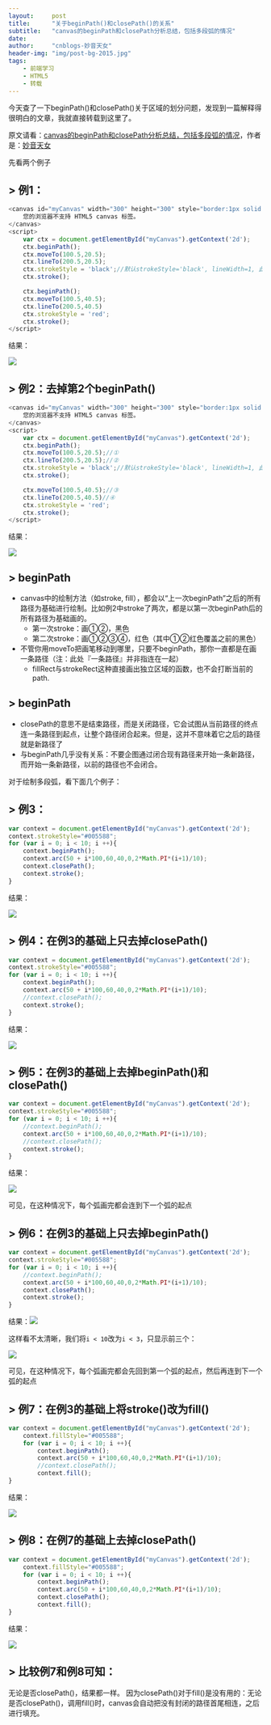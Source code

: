 ```yaml
---
layout:     post
title:      "关于beginPath()和closePath()的关系"
subtitle:   "canvas的beginPath和closePath分析总结，包括多段弧的情况"
date:       
author:     "cnblogs-妙音天女"
header-img: "img/post-bg-2015.jpg"
tags:
    - 前端学习
    - HTML5
    - 转载
---
```


今天查了一下beginPath()和closePath()关于区域的划分问题，发现到一篇解释得很明白的文章，我就直接转载到这里了。

原文请看：[canvas的beginPath和closePath分析总结，包括多段弧的情况](http://www.cnblogs.com/xuehaoyue/p/6549682.html)，作者是：[妙音天女](http://www.cnblogs.com/xuehaoyue/)



先看两个例子

## > 例1：          

```js
<canvas id="myCanvas" width="300" height="300" style="border:1px solid #000000;">
    您的浏览器不支持 HTML5 canvas 标签。
</canvas>
<script>
    var ctx = document.getElementById("myCanvas").getContext('2d');
    ctx.beginPath();
    ctx.moveTo(100.5,20.5);
    ctx.lineTo(200.5,20.5);
    ctx.strokeStyle = 'black';//默认strokeStyle='black', lineWidth=1, 此处可省略
    ctx.stroke();

    ctx.beginPath();
    ctx.moveTo(100.5,40.5);
    ctx.lineTo(200.5,40.5)
    ctx.strokeStyle = 'red';
    ctx.stroke();
</script>
```

结果：

![](http://upload-images.jianshu.io/upload_images/4334050-554f5b0120f78c32.png?imageMogr2/auto-orient/strip%7CimageView2/2/w/1240&_=1025222963)

## > 例2：去掉第2个beginPath()           

```js
<canvas id="myCanvas" width="300" height="300" style="border:1px solid #000000;">
    您的浏览器不支持 HTML5 canvas 标签。
</canvas>
<script>
    var ctx = document.getElementById("myCanvas").getContext('2d');
    ctx.beginPath();
    ctx.moveTo(100.5,20.5);//①
    ctx.lineTo(200.5,20.5);//②
    ctx.strokeStyle = 'black';//默认strokeStyle='black', lineWidth=1, 此处可省略
    ctx.stroke();

    ctx.moveTo(100.5,40.5);//③
    ctx.lineTo(200.5,40.5)//④
    ctx.strokeStyle = 'red';
    ctx.stroke();
</script>
```

 结果：

![](http://upload-images.jianshu.io/upload_images/4334050-afd7dc5060ecfb26.png?imageMogr2/auto-orient/strip%7CimageView2/2/w/1240&_=676773787)

## > beginPath

- canvas中的绘制方法（如stroke, fill），都会以“上一次beginPath”之后的所有路径为基础进行绘制。比如例2中stroke了两次，都是以第一次beginPath后的所有路径为基础画的。 
  - 第一次stroke：画①②，黑色
  - 第二次stroke：画①②③④，红色（其中①②红色覆盖之前的黑色）
- 不管你用moveTo把画笔移动到哪里，只要不beginPath，那你一直都是在画一条路径（注：此处『一条路径』并非指连在一起）
  - fillRect与strokeRect这种直接画出独立区域的函数，也不会打断当前的path.

## > beginPath

- closePath的意思不是结束路径，而是关闭路径，它会试图从当前路径的终点连一条路径到起点，让整个路径闭合起来。但是，这并不意味着它之后的路径就是新路径了
- 与beginPath几乎没有关系：不要企图通过闭合现有路径来开始一条新路径，而开始一条新路径，以前的路径也不会闭合。



对于绘制多段弧，看下面几个例子：

## > 例3：

```js
var context = document.getElementById("myCanvas").getContext('2d');
context.strokeStyle="#005588";
for (var i = 0; i < 10; i ++){
    context.beginPath();
    context.arc(50 + i*100,60,40,0,2*Math.PI*(i+1)/10);
    context.closePath();
    context.stroke();
}
```

 结果：

![](http://upload-images.jianshu.io/upload_images/4334050-25cad9e0ab38c434.png?imageMogr2/auto-orient/strip%7CimageView2/2/w/1240&_=258733916)

## > 例4：在例3的基础上只去掉closePath()           

```js
var context = document.getElementById("myCanvas").getContext('2d');
context.strokeStyle="#005588";
for (var i = 0; i < 10; i ++){
    context.beginPath();
    context.arc(50 + i*100,60,40,0,2*Math.PI*(i+1)/10);
    //context.closePath();
    context.stroke();
}
```

 结果：

![](http://upload-images.jianshu.io/upload_images/4334050-0bb5fd510067c93b.png?imageMogr2/auto-orient/strip%7CimageView2/2/w/1240&_=258733916)

## > 例5：在例3的基础上去掉beginPath()和closePath()           

```js
var context = document.getElementById("myCanvas").getContext('2d');
context.strokeStyle="#005588";
for (var i = 0; i < 10; i ++){
    //context.beginPath();
    context.arc(50 + i*100,60,40,0,2*Math.PI*(i+1)/10);
    //context.closePath();
    context.stroke();
}
```

  结果：

![](http://upload-images.jianshu.io/upload_images/4334050-1d19f2514750f19e.png?imageMogr2/auto-orient/strip%7CimageView2/2/w/1240&_=676773787)

可见，在这种情况下，每个弧画完都会连到下一个弧的起点

## > 例6：在例3的基础上只去掉beginPath()

```js
var context = document.getElementById("myCanvas").getContext('2d');
context.strokeStyle="#005588";
for (var i = 0; i < 10; i ++){
    //context.beginPath();
    context.arc(50 + i*100,60,40,0,2*Math.PI*(i+1)/10);
    context.closePath();
    context.stroke();
}
```

   结果：![](http://upload-images.jianshu.io/upload_images/4334050-d4a3e7c9adcf0a67.png?imageMogr2/auto-orient/strip%7CimageView2/2/w/1240&_=1026329061)

 这样看不太清晰，我们将`i < 10`改为`i < 3`，只显示前三个：

![](http://upload-images.jianshu.io/upload_images/4334050-67a18e6ce10735a6.png?imageMogr2/auto-orient/strip%7CimageView2/2/w/1240&_=1025222963)

可见，在这种情况下，每个弧画完都会先回到第一个弧的起点，然后再连到下一个弧的起点

## > 例7：在例3的基础上将stroke()改为fill()

```js
var context = document.getElementById("myCanvas").getContext('2d');
    context.fillStyle="#005588";
    for (var i = 0; i < 10; i ++){
        context.beginPath();
        context.arc(50 + i*100,60,40,0,2*Math.PI*(i+1)/10);
        //context.closePath();
        context.fill();
}
```

 结果：

![](http://upload-images.jianshu.io/upload_images/4334050-ea46f5c7a95d81e0.png?imageMogr2/auto-orient/strip%7CimageView2/2/w/1240&_=258733916)

## > 例8：在例7的基础上去掉closePath()

```js
var context = document.getElementById("myCanvas").getContext('2d');
    context.fillStyle="#005588";
    for (var i = 0; i < 10; i ++){
        context.beginPath();
        context.arc(50 + i*100,60,40,0,2*Math.PI*(i+1)/10);
        context.closePath();
        context.fill();
}
```

结果：

![](http://upload-images.jianshu.io/upload_images/4334050-c686b61bb947cf6a.png?imageMogr2/auto-orient/strip%7CimageView2/2/w/1240&_=1025222963)

## > 比较例7和例8可知：

无论是否closePath()，结果都一样。
因为closePath()对于fill()是没有用的：无论是否closePath()，调用fill()时，canvas会自动把没有封闭的路径首尾相连，之后进行填充。